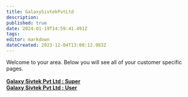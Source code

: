 ```yaml
---
title: GalaxySivtekPvtLtd
description: 
published: true
date: 2024-01-19T14:59:41.491Z
tags: 
editor: markdown
dateCreated: 2023-12-04T13:08:12.983Z
---
```


Welcome to your area. Below you will see all of your customer specific pages.<br><br><b>[Galaxy Sivtek Pvt Ltd : Super](/Apps/Customers/GalaxySivtekPvtLtd/GalaxySivtekPvtLtd~Super)<br></b><b>[Galaxy Sivtek Pvt Ltd : User](/Apps/Customers/GalaxySivtekPvtLtd/GalaxySivtekPvtLtd~User)<br></b>